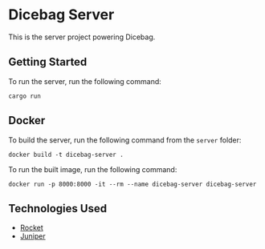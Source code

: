 # Dicebag Server 
This is the server project powering Dicebag.

## Getting Started
To run the server, run the following command:

```
cargo run
```

## Docker
To build the server, run the following command from the `server` folder:

```
docker build -t dicebag-server .
```

To run the built image, run the following command:

```
docker run -p 8000:8000 -it --rm --name dicebag-server dicebag-server
```

## Technologies Used
- [Rocket](https://rocket.rs/)
- [Juniper](https://github.com/graphql-rust/juniper)
